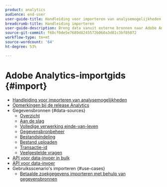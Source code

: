 ```yaml
---
product: analytics
audience: end-user
user-guide-title: Handleiding voor importeren van analysemogelijkheden
breadcrumb-title: Handleiding importeren
user-guide-description: Breng data vanuit externe bronnen naar Adobe Analytics, in bulk of in real-time.
source-git-commit: f68cf0de5e7689d8245572b060a3d81c3bf85072
workflow-type: tm+mt
source-wordcount: '64'
ht-degree: 53%

---
```



# Adobe Analytics-importgids {#import}

+ [Handleiding voor importeren van analysemogelijkheden](home.md)
+ [Opmerkingen bij de release Analytics](https://experienceleague.adobe.com/docs/analytics/release-notes/latest.html)
+ Gegevensbronnen {#data-sources}
   + [Overzicht](data-sources/overview.md)
   + [Aan de slag](data-sources/getting-started.md)
   + [Volledige verwerking einde-van-leven](data-sources/full-processing-eol.md)
   + [Gegevensbronbeheer](data-sources/manage.md)
   + [Bestandsindeling](data-sources/file-format.md)
   + [Bestand uploaden](data-sources/file-upload.md)
   + [Transactie-id](data-sources/transactionid.md)
   + [Veelgestelde vragen](data-sources/faq.md)
+ [API voor data-invoer in bulk](bulk-data-insertion-api/bulk-data-insert.md)
+ [API voor data-invoer](c-data-insertion-api/c-data-insertion-api.md)
+ Gebruiksscenario&#39;s importeren {#use-cases}
   + [Betaalde zoekgegevens importeren met behulp van gegevensbronnen](use-cases/paid-search-metrics.md)
